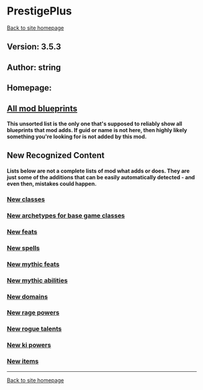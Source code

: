 # PrestigePlus

[Back to site homepage](../README.md)

## Version: 3.5.3

## Author: string

## Homepage: []()

## [All mod blueprints](./AllBlueprints.md)

#### This unsorted list is the only one that's supposed to reliably show all blueprints that mod adds. If guid or name is not here, then highly likely something you're looking for is not added by this mod.

## New Recognized Content

#### **Lists below are not a complete lists of mod what adds or does**. They are just some of the additions that can be easily automatically detected - and even then, mistakes could happen.

### [New classes](./Classes.md)

### [New archetypes for base game classes](./Archetypes.md)

### [New feats](./Feats.md)

### [New spells](./Spells.md)

### [New mythic feats](./MythicFeats.md)

### [New mythic abilities](./MythicAbilities.md)

### [New domains](./Domains.md)

### [New rage powers](./RagePowers.md)

### [New rogue talents](./RogueTalents.md)

### [New ki powers](./KiPowers.md)

### [New items](./Items.md)


___
[Back to site homepage](../README.md)
